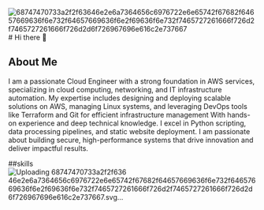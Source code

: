 ![68747470733a2f2f63646e2e6a7364656c6976722e6e65742f67682f64657669636f6e732f64657669636f6e2f69636f6e732f7465727261666f726d2f7465727261666f726d2d6f726967696e616c2e737667](https://github.com/user-attachments/assets/e01ecea1-c69e-4fd1-94e3-bf76c78c353f)# Hi there 👋

## About Me
I am a passionate Cloud Engineer with a strong foundation in AWS services, specializing in cloud computing, networking, and IT infrastructure automation. My expertise includes designing and deploying scalable solutions on AWS, managing Linux systems, and leveraging DevOps tools like Terraform and Git for efficient infrastructure management With hands-on experience and deep technical knowledge. I excel in Python scripting, data processing pipelines, and static website deployment. I am passionate about building secure, high-performance systems that drive innovation and deliver impactful results.

##skills
![Uploading 68747470733a2f2f636<svg xmlns="http://www.w3.org/2000/svg" viewBox="0 0 128 128"><g fill-rule="evenodd"><path d="M77.941 44.5v36.836L46.324 62.918V26.082zm0 0" fill="#5c4ee5"/><path d="M81.41 81.336l31.633-18.418V26.082L81.41 44.5zm0 0" fill="#4040b2"/><path d="M11.242 42.36L42.86 60.776V23.941L11.242 5.523zm0 0M77.941 85.375L46.324 66.957v36.82l31.617 18.418zm0 0" fill="#5c4ee5"/></g></svg>
46e2e6a7364656c6976722e6e65742f67682f64657669636f6e732f64657669636f6e2f69636f6e732f7465727261666f726d2f7465727261666f726d2d6f726967696e616c2e737667.svg…]()


<!--
**ezzzizo/ezzzizo** is a ✨ _special_ ✨ repository because its `README.md` (this file) appears on your GitHub profile.

Here are some ideas to get you started:

- 🔭 I’m currently working on ...
- 🌱 I’m currently learning ...
- 👯 I’m looking to collaborate on ...
- 🤔 I’m looking for help with ...
- 💬 Ask me about ...
- 📫 How to reach me: ...
- 😄 Pronouns: ...
- ⚡ Fun fact: ...
-->
